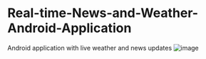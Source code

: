 # Real-time-News-and-Weather-Android-Application
Android application with live weather and news updates
![image](https://user-images.githubusercontent.com/60020847/88992221-ab0ef400-d297-11ea-9151-512bef4cca1e.png)
